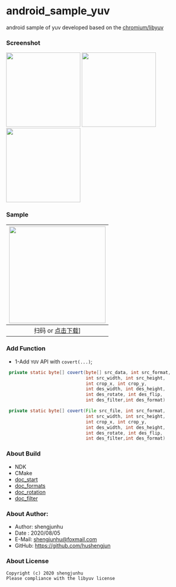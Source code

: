 # android_sample_yuv
android sample of yuv
developed based on the [chromium/libyuv][1]

### Screenshot
<img src="doc/img/screenshot_1.png" width="200px"/> <img src="doc/img/screenshot_2.png" width="200px"/> <img src="doc/img/screenshot_3.png" width="200px"/>

### Sample
| <img src="/preview/icon/apk-qr.png" width="260px" /> |
| :--------:             |
| 扫码 or [点击下载][3]]  |

### Add Function

* 1-Add `YUV` API with `covert(...)`;
```java
 private static byte[] covert(byte[] src_data, int src_format,
                              int src_width, int src_height,
                              int crop_x, int crop_y,
                              int des_width, int des_height,
                              int des_rotate, int des_flip,
                              int des_filter,int des_format)
```
```java
 private static byte[] covert(File src_file, int src_format,
                              int src_width, int src_height,
                              int crop_x, int crop_y,
                              int des_width, int des_height,
                              int des_rotate, int des_flip,
                              int des_filter,int des_format)
```

### About Build
* NDK
* CMake
* [doc_start][4]
* [doc_formats][5]
* [doc_rotation][6]
* [doc_filter][7]

### About Author:
* Author: shengjunhu
* Date  : 2020/08/05
* E-Mail: shengjunhu@foxmail.com
* GitHub: https://github.com/hushengjun

### About License
```
Copyright (c) 2020 shengjunhu
Please compliance with the libyuv license
```

[1]: https://chromium.googlesource.com/libyuv/libyuv
[2]: doc/img/android_logo.png
[3]: https://github.com/shengjunhu/android_sample_yuv/raw/master/doc/apk/sample_yuv_v20092718.apk
[4]: doc/file/getting_started.md
[5]: doc/file/formats.md
[6]: doc/file/rotation.md
[7]: doc/file/filtering.md
